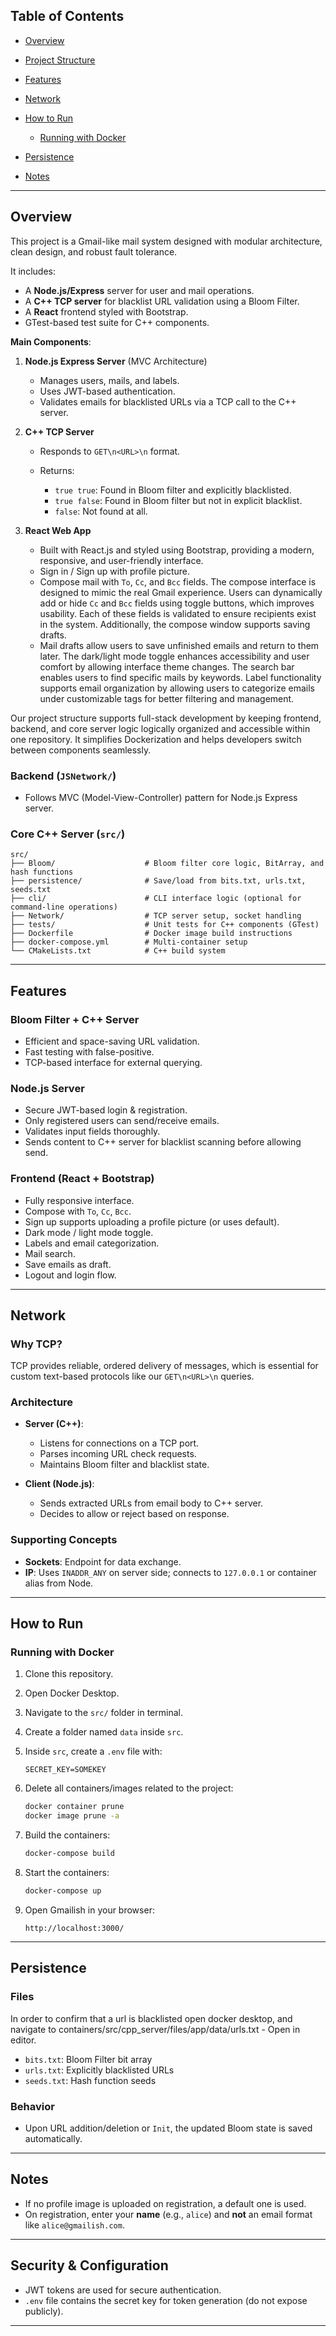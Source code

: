 ## Table of Contents

* [Overview](#overview)
* [Project Structure](#project-structure)
* [Features](#features)
* [Network](#network)
* [How to Run](#how-to-run)

  * [Running with Docker](#running-with-docker)
* [Persistence](#persistence)
* [Notes](#notes)

---

## Overview

This project is a Gmail-like mail system designed with modular architecture, clean design, and robust fault tolerance.

It includes:

* A **Node.js/Express** server for user and mail operations.
* A **C++ TCP server** for blacklist URL validation using a Bloom Filter.
* A **React** frontend styled with Bootstrap.
* GTest-based test suite for C++ components.

**Main Components**:

1. **Node.js Express Server** (MVC Architecture)

   * Manages users, mails, and labels.
   * Uses JWT-based authentication.
   * Validates emails for blacklisted URLs via a TCP call to the C++ server.

2. **C++ TCP Server**

   * Responds to `GET\n<URL>\n` format.
   * Returns:

     * `true true`: Found in Bloom filter and explicitly blacklisted.
     * `true false`: Found in Bloom filter but not in explicit blacklist.
     * `false`: Not found at all.

3. **React Web App**

   * Built with React.js and styled using Bootstrap, providing a modern, responsive, and user-friendly interface.
   * Sign in / Sign up with profile picture.
   * Compose mail with `To`, `Cc`, and `Bcc` fields. The compose interface is designed to mimic the real Gmail experience. Users can dynamically add or hide `Cc` and `Bcc` fields using toggle buttons, which improves usability. Each of these fields is validated to ensure recipients exist in the system. Additionally, the compose window supports saving drafts.
   * Mail drafts allow users to save unfinished emails and return to them later. The dark/light mode toggle enhances accessibility and user comfort by allowing interface theme changes. The search bar enables users to find specific mails by keywords. Label functionality supports email organization by allowing users to categorize emails under customizable tags for better filtering and management.


Our project structure supports full-stack development by keeping frontend, backend, and core server logic logically organized and accessible within one repository. It simplifies Dockerization and helps developers switch between components seamlessly.

### Backend (`JSNetwork/`)

* Follows MVC (Model-View-Controller) pattern for Node.js Express server.

### Core C++ Server (`src/`)

```
src/
├── Bloom/                    # Bloom filter core logic, BitArray, and hash functions
├── persistence/              # Save/load from bits.txt, urls.txt, seeds.txt
├── cli/                      # CLI interface logic (optional for command-line operations)
├── Network/                  # TCP server setup, socket handling
├── tests/                    # Unit tests for C++ components (GTest)
├── Dockerfile                # Docker image build instructions
├── docker-compose.yml        # Multi-container setup
└── CMakeLists.txt            # C++ build system
```

---

## Features

### Bloom Filter + C++ Server

* Efficient and space-saving URL validation.
* Fast testing with false-positive.
* TCP-based interface for external querying.

### Node.js Server

* Secure JWT-based login & registration.
* Only registered users can send/receive emails.
* Validates input fields thoroughly.
* Sends content to C++ server for blacklist scanning before allowing send.

### Frontend (React + Bootstrap)

* Fully responsive interface.
* Compose with `To`, `Cc`, `Bcc`.
* Sign up supports uploading a profile picture (or uses default).
* Dark mode / light mode toggle.
* Labels and email categorization.
* Mail search.
* Save emails as draft.
* Logout and login flow.

---

## Network

### Why TCP?

TCP provides reliable, ordered delivery of messages, which is essential for custom text-based protocols like our `GET\n<URL>\n` queries.

### Architecture

* **Server (C++)**:

  * Listens for connections on a TCP port.
  * Parses incoming URL check requests.
  * Maintains Bloom filter and blacklist state.

* **Client (Node.js)**:

  * Sends extracted URLs from email body to C++ server.
  * Decides to allow or reject based on response.

### Supporting Concepts

* **Sockets**: Endpoint for data exchange.
* **IP**: Uses `INADDR_ANY` on server side; connects to `127.0.0.1` or container alias from Node.

---

## How to Run

### Running with Docker

1. Clone this repository.
2. Open Docker Desktop.
3. Navigate to the `src/` folder in terminal.
4. Create a folder named `data` inside `src`.
5. Inside `src`, create a `.env` file with:

   ```env
   SECRET_KEY=SOMEKEY
   ```
6. Delete all containers/images related to the project:

   ```bash
   docker container prune
   docker image prune -a
   ```
7. Build the containers:

   ```bash
   docker-compose build
   ```
8. Start the containers:

   ```bash
   docker-compose up
   ```
9. Open Gmailish in your browser:

   ```
   http://localhost:3000/
   ```

---

## Persistence

### Files

In order to confirm that a url is blacklisted open docker desktop, and navigate to containers/src/cpp_server/files/app/data/urls.txt - Open in editor.
* `bits.txt`: Bloom Filter bit array
* `urls.txt`: Explicitly blacklisted URLs
* `seeds.txt`: Hash function seeds

### Behavior

* Upon URL addition/deletion or `Init`, the updated Bloom state is saved automatically.

---

## Notes

* If no profile image is uploaded on registration, a default one is used.
* On registration, enter your **name** (e.g., `alice`) and **not** an email format like `alice@gmailish.com`.

---

## Security & Configuration

* JWT tokens are used for secure authentication.
* `.env` file contains the secret key for token generation (do not expose publicly).

---

